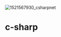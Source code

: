 ![1521567930_csharpnet](https://user-images.githubusercontent.com/23003025/64907908-3fe41f80-d6cf-11e9-9eac-28ab3356c628.jpg)

# c-sharp
